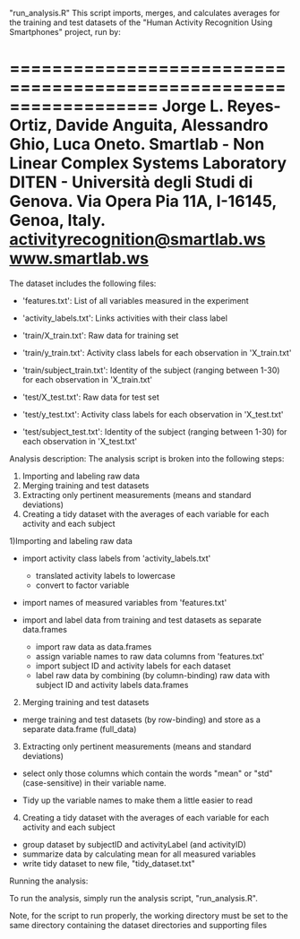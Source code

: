 "run_analysis.R"
This script imports, merges, and calculates averages for the training and test datasets of the "Human Activity Recognition Using Smartphones" project, run by:

==================================================================
Jorge L. Reyes-Ortiz, Davide Anguita, Alessandro Ghio, Luca Oneto.
Smartlab - Non Linear Complex Systems Laboratory
DITEN - Università degli Studi di Genova.
Via Opera Pia 11A, I-16145, Genoa, Italy.
activityrecognition@smartlab.ws
www.smartlab.ws
==================================================================



The dataset includes the following files:
- 'features.txt': List of all variables measured in the experiment

- 'activity_labels.txt': Links activities with their class label

- 'train/X_train.txt': Raw data for training set

- 'train/y_train.txt': Activity class labels for each observation in 'X_train.txt'

- 'train/subject_train.txt': Identity of the subject (ranging between 1-30) for each observation in 'X_train.txt'

- 'test/X_test.txt': Raw data for test set

- 'test/y_test.txt': Activity class labels for each observation in 'X_test.txt'

- 'test/subject_test.txt': Identity of the subject (ranging between 1-30) for each observation in 'X_test.txt'



Analysis description:
The analysis script is broken into the following steps:
1) Importing and labeling raw data
2) Merging training and test datasets
3) Extracting only pertinent measurements (means and standard deviations)
4) Creating a tidy dataset with the averages of each variable for each activity and each subject

1)Importing and labeling raw data
- import activity class labels from 'activity_labels.txt'
	- translated activity labels to lowercase
	- convert to factor variable
	
- import names of measured variables from 'features.txt'

- import and label data from training and test datasets as separate data.frames
	- import raw data as data.frames
	- assign variable names to raw data columns from 'features.txt'
	- import subject ID and activity labels for each dataset
	- label raw data by combining (by column-binding) raw data with subject ID and activity labels data.frames

2) Merging training and test datasets	
- merge training and test datasets (by row-binding) and store as a separate data.frame (full_data)

3) Extracting only pertinent measurements (means and standard deviations)
- select only those columns which contain the words "mean" or "std" (case-sensitive) in their variable name.

- Tidy up the variable names to make them a little easier to read

4) Creating a tidy dataset with the averages of each variable for each activity and each subject
- group dataset by subjectID and activityLabel (and activityID)
- summarize data by calculating mean for all measured variables
- write tidy dataset to new file, "tidy_dataset.txt"



Running the analysis:

To run the analysis, simply run the analysis script, "run_analysis.R". 

Note, for the script to run properly, the working directory must be set to the same directory containing 
the dataset directories and supporting files